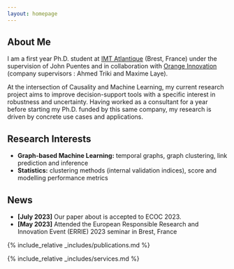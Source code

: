 ```yaml
---
layout: homepage
---
```


## About Me

I am a first year Ph.D. student at [IMT Atlantique](https://www.imt-atlantique.fr/en) (Brest, France) under the supervision of John Puentes and  in collaboration with [Orange Innovation](https://hellofuture.orange.com/en/) (company supervisors : Ahmed Triki and Maxime Laye).

At the intersection of Causality and Machine Learning, my current research project aims to improve decision-support tools with a specific interest in robustness and uncertainty. Having worked as a consultant for a year before starting my Ph.D. funded by this same company, my research is driven by concrete use cases and applications.

## Research Interests

- **Graph-based Machine Learning:** temporal graphs, graph clustering, link prediction and inference
- **Statistics:** clustering methods (internal validation indices), score and modelling performance metrics

## News

- **[July 2023]** Our paper about  is accepted to ECOC 2023.
- **[May 2023]** Attended the European Responsible Research and Innovation Event (ERRIE) 2023 seminar in Brest, France 


{% include_relative _includes/publications.md %}

{% include_relative _includes/services.md %}
